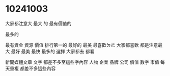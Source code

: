 # 10241003
大家都注意大
最大 的
最有價值的

最多的

最有資金 資源 價值 排行第一的
最好的
最美
最喜歡ㄉㄜ
大家都喜歡
都是注意最大 最好 最美 最快 最多的
選擇
大家都去 都看 

新聞媒體文章 文字 都差不多至這些字內容 人物 企業 品牌 公司 價值 數字 市值 
每天重複 都差不多這些內容
